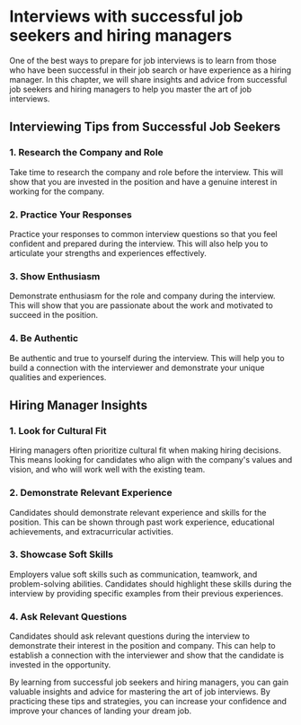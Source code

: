 Interviews with successful job seekers and hiring managers
===============================================================================================================================================

One of the best ways to prepare for job interviews is to learn from those who have been successful in their job search or have experience as a hiring manager. In this chapter, we will share insights and advice from successful job seekers and hiring managers to help you master the art of job interviews.

Interviewing Tips from Successful Job Seekers
---------------------------------------------

### 1. Research the Company and Role

Take time to research the company and role before the interview. This will show that you are invested in the position and have a genuine interest in working for the company.

### 2. Practice Your Responses

Practice your responses to common interview questions so that you feel confident and prepared during the interview. This will also help you to articulate your strengths and experiences effectively.

### 3. Show Enthusiasm

Demonstrate enthusiasm for the role and company during the interview. This will show that you are passionate about the work and motivated to succeed in the position.

### 4. Be Authentic

Be authentic and true to yourself during the interview. This will help you to build a connection with the interviewer and demonstrate your unique qualities and experiences.

Hiring Manager Insights
-----------------------

### 1. Look for Cultural Fit

Hiring managers often prioritize cultural fit when making hiring decisions. This means looking for candidates who align with the company's values and vision, and who will work well with the existing team.

### 2. Demonstrate Relevant Experience

Candidates should demonstrate relevant experience and skills for the position. This can be shown through past work experience, educational achievements, and extracurricular activities.

### 3. Showcase Soft Skills

Employers value soft skills such as communication, teamwork, and problem-solving abilities. Candidates should highlight these skills during the interview by providing specific examples from their previous experiences.

### 4. Ask Relevant Questions

Candidates should ask relevant questions during the interview to demonstrate their interest in the position and company. This can help to establish a connection with the interviewer and show that the candidate is invested in the opportunity.

By learning from successful job seekers and hiring managers, you can gain valuable insights and advice for mastering the art of job interviews. By practicing these tips and strategies, you can increase your confidence and improve your chances of landing your dream job.

